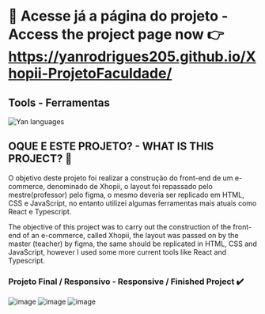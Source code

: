 #  🤝 Acesse já a página do projeto - Access the project page now 👉 https://yanrodrigues205.github.io/Xhopii-ProjetoFaculdade/

## Tools - Ferramentas

 <img alt='Yan languages' aling='center' src='https://skillicons.dev/icons?i=nodejs,react,typescript,javascript,html,css' class='languages'>
 
## OQUE E ESTE PROJETO? - WHAT IS THIS PROJECT? 🤔
O objetivo deste projeto foi realizar a construção do front-end de um e-commerce, denominado de Xhopii, o layout foi repassado pelo mestre(professor) pelo figma, o mesmo deveria ser replicado em HTML, CSS e JavaScript, no entanto utilizei algumas ferramentas mais atuais como React e Typescript.

The objective of this project was to carry out the construction of the front-end of an e-commerce, called Xhopii, the layout was passed on by the master (teacher) by figma, the same should be replicated in HTML, CSS and JavaScript, however I used some more current tools like React and Typescript.


### Projeto Final / Responsivo - Responsive / Finished Project ✔️
![image](https://user-images.githubusercontent.com/92941649/227055141-9921bb45-54db-4f6f-bc30-9c6c36096590.png)
![image](https://user-images.githubusercontent.com/92941649/227055249-2bdfdb21-dff2-40f8-b1dd-88eea0d0c845.png)
![image](https://user-images.githubusercontent.com/92941649/227055895-c157ab7f-4596-4dea-bde0-2971ed8c5818.png)




